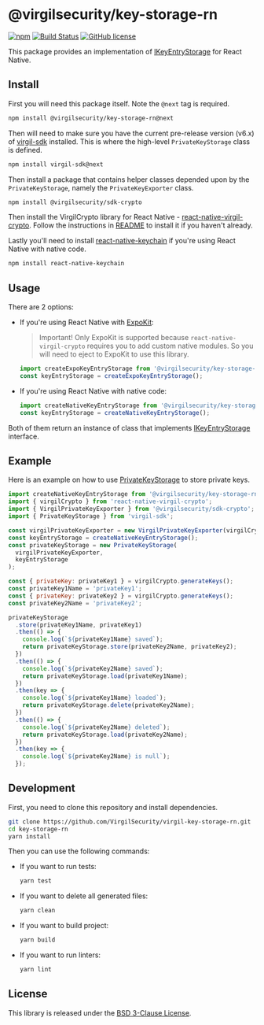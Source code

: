 # @virgilsecurity/key-storage-rn
[![npm](https://img.shields.io/npm/v/@virgilsecurity/key-storage-rn.svg)](https://www.npmjs.com/package/@virgilsecurity/key-storage-rn)
[![Build Status](https://img.shields.io/travis/VirgilSecurity/virgil-key-storage-rn.svg)](https://travis-ci.org/VirgilSecurity/virgil-key-storage-rn)
[![GitHub license](https://img.shields.io/badge/license-BSD%203--Clause-blue.svg)](https://github.com/VirgilSecurity/virgil-key-storage-rn/blob/master/LICENSE)

This package provides an implementation of [IKeyEntryStorage](https://github.com/VirgilSecurity/virgil-sdk-javascript/blob/master/src/Storage/KeyEntryStorage/IKeyEntryStorage.ts) for React Native.

## Install
First you will need this package itself. Note the `@next` tag is required.
```sh
npm install @virgilsecurity/key-storage-rn@next
```

Then will need to make sure you have the current pre-release version (v6.x) of [virgil-sdk](https://github.com/VirgilSecurity/virgil-sdk-javascript) installed. This is where the high-level `PrivateKeyStorage` class is defined.
```sh
npm install virgil-sdk@next
```

Then install a package that contains helper classes depended upon by the `PrivateKeyStorage`, namely the `PrivateKeyExporter` class.
```sh
npm install @virgilsecurity/sdk-crypto
```

Then install the VirgilCrypto library for React Native - [react-native-virgil-crypto](https://github.com/VirgilSecurity/react-native-virgil-crypto). Follow the instructions in [README](https://github.com/VirgilSecurity/react-native-virgil-crypto#getting-started) to install it if you haven't already.

Lastly you'll need to install [react-native-keychain](https://github.com/oblador/react-native-keychain) if you're using React Native with native code.
```sh
npm install react-native-keychain
```

## Usage

There are 2 options:
- If you're using React Native with [ExpoKit](https://docs.expo.io/versions/v34.0.0/expokit/overview/):
  > Important! Only ExpoKit is supported because `react-native-virgil-crypto` requires you to add custom native modules. So you will need to eject to ExpoKit to use this library.
  ```js
  import createExpoKeyEntryStorage from '@virgilsecurity/key-storage-rn/expo';
  const keyEntryStorage = createExpoKeyEntryStorage();
  ```
- If you're using React Native with native code:
  ```js
  import createNativeKeyEntryStorage from '@virgilsecurity/key-storage-rn/native';
  const keyEntryStorage = createNativeKeyEntryStorage();
  ```
Both of them return an instance of class that implements [IKeyEntryStorage](https://github.com/VirgilSecurity/virgil-sdk-javascript/blob/master/src/Storage/KeyEntryStorage/IKeyEntryStorage.ts) interface.

## Example
Here is an example on how to use [PrivateKeyStorage](https://github.com/VirgilSecurity/virgil-sdk-javascript/blob/master/src/Storage/PrivateKeyStorage.ts) to store private keys.
```js
import createNativeKeyEntryStorage from '@virgilsecurity/key-storage-rn/native';
import { virgilCrypto } from 'react-native-virgil-crypto';
import { VirgilPrivateKeyExporter } from '@virgilsecurity/sdk-crypto';
import { PrivateKeyStorage } from 'virgil-sdk';

const virgilPrivateKeyExporter = new VirgilPrivateKeyExporter(virgilCrypto);
const keyEntryStorage = createNativeKeyEntryStorage();
const privateKeyStorage = new PrivateKeyStorage(
  virgilPrivateKeyExporter,
  keyEntryStorage
);

const { privateKey: privateKey1 } = virgilCrypto.generateKeys();
const privateKey1Name = 'privateKey1';
const { privateKey: privateKey2 } = virgilCrypto.generateKeys();
const privateKey2Name = 'privateKey2';

privateKeyStorage
  .store(privateKey1Name, privateKey1)
  .then(() => {
    console.log(`${privateKey1Name} saved`);
    return privateKeyStorage.store(privateKey2Name, privateKey2);
  })
  .then(() => {
    console.log(`${privateKey2Name} saved`);
    return privateKeyStorage.load(privateKey1Name);
  })
  .then(key => {
    console.log(`${privateKey1Name} loaded`);
    return privateKeyStorage.delete(privateKey2Name);
  })
  .then(() => {
    console.log(`${privateKey2Name} deleted`);
    return privateKeyStorage.load(privateKey2Name);
  })
  .then(key => {
    console.log(`${privateKey2Name} is null`);
  });
```

## Development
First, you need to clone this repository and install dependencies.
```sh
git clone https://github.com/VirgilSecurity/virgil-key-storage-rn.git
cd key-storage-rn
yarn install
```
Then you can use the following commands:
- If you want to run tests:
  ```sh
  yarn test
  ```
- If you want to delete all generated files:
  ```sh
  yarn clean
  ```
- If you want to build project:
  ```sh
  yarn build
  ```
- If you want to run linters:
  ```sh
  yarn lint
  ```

## License
This library is released under the [BSD 3-Clause License](LICENSE).
